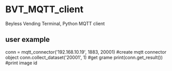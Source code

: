 # BVT_MQTT_client

Beyless Vending Terminal, Python MQTT client

## user example
conn = mqtt_connector('192.168.10.19', 1883, 20001) #create mqtt connector object
conn.collect_dataset('20001', 1) #get grame
print(conn.get_result()) #print image id
